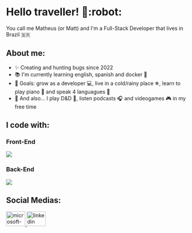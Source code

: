<h1 align="left">Hello traveller! 👋:robot:</h1>

<p align="left">You call me Matheus (or Matt) and I'm a Full-Stack Developer that lives in Brazil 🇧🇷</p>

## About me:

- ✨ Creating and hunting bugs since 2022
- 📚 I'm currently learning english, spanish and docker 🐳
- 🎯 Goals: grow as a developer :computer:, live in a cold/rainy place ❄, learn to play piano :musical_keyboard: and speak 4 languagues 🚀
- :jigsaw: And also... I play D&D :game_die:, listen podcasts :headphones: and videogames :video_game: in my free time

## I code with:

<h3 align="left">Front-End</h3>

<div align="left">
  <img src="https://skillicons.dev/icons?i=react,js,html,css" />      
</div>

<h3 align="left">Back-End</h3>

<div align="left">
  <img src="https://skillicons.dev/icons?i=nodejs,ts,mongodb,postgres,redis,docker,aws" />      
</div>

## Social Medias:

<div align="left">
  <a href="mt-domingues@hotmail.com" target="_blank">
    <img src="https://raw.githubusercontent.com/maurodesouza/profile-readme-generator/master/src/assets/icons/social/microsoft-outlook/default.svg" width="52" height="40" alt="microsoft-outlook logo"  />
  </a>
   <a href="https://www.linkedin.com/in/matthdomingues/" target="_blank" rel="noopener noreferrer">
    <img src="https://raw.githubusercontent.com/maurodesouza/profile-readme-generator/master/src/assets/icons/social/linkedin/default.svg" width="52" height="40" alt="linkedin logo"  />
  </a>
</div>
